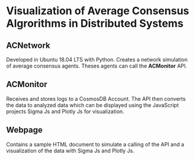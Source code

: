 # Visualization of Average Consensus Algrorithms in Distributed Systems
## ACNetwork
Developed in Ubuntu 18.04 LTS with Python. Creates a network simulation of average consensus agents. Theses agents can call the **ACMonitor** API.

## ACMonitor
Receives and stores logs to a CosmosDB Account. The API then converts the data to analyzed data which can be displayed using the JavaScript projects Sigma Js and Plotly Js for visualization.

## Webpage
Contains a sample HTML document to simulate a calling of the API and a visualization of the data with Sigma Js and Plotly Js.
